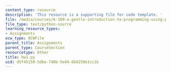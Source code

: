 ```yaml
---
content_type: resource
description: 'This resource is a supporting file for code template. '
file: /media/courses/6-189-a-gentle-introduction-to-programming-using-python-january-iap-2011/d5f451505dbe740b5e846b6250e1cc1b_hw1.py
file_type: text/python-source
learning_resource_types:
- Assignments
ocw_type: OCWFile
parent_title: Assignments
parent_type: CourseSection
resourcetype: Other
title: hw1.py
uid: d5f45150-5dbe-740b-5e84-6b6250e1cc1b
---
```

